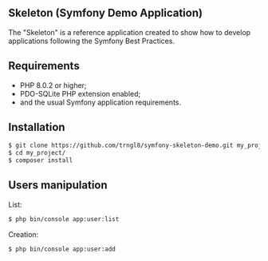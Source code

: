 ## Skeleton (Symfony Demo Application) 

The "Skeleton" is a reference application created to show how
to develop applications following the Symfony Best Practices.

Requirements
------------

* PHP 8.0.2 or higher;
* PDO-SQLite PHP extension enabled;
* and the usual Symfony application requirements.

Installation
------------

```bash
$ git clone https://github.com/trngl8/symfony-skeleton-demo.git my_project
$ cd my_project/
$ composer install 
```

Users manipulation
--------
List:
```bash
$ php bin/console app:user:list 
```


Creation:
```bash
$ php bin/console app:user:add 
```
